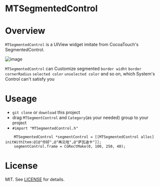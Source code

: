 MTSegmentedControl
========

Overview
========
`MTSegmentedControl` is a UIView widget imitate from CocoaTouch's SegmentedControl.

![image](https://github.com/mengtian-li/MTSegmentedControl/raw/master/Screenshots/segmentedControl.gif)

`MTSegmentedControl` can Customize segmented `border widht` `border cornerRadius` `selected color` `unselected color` and so on, which System's Control can't satisfy you

Useage
========
- `git clone` or `download` this project
- drag `MTSegmentControl` and `Category`(as your needed) group to your project
- `#import "MTSegmentedControl.h"`

```
    MTSegmentedControl *segmentControl = [[MTSegmentedControl alloc] initWithItem:@[@"你好",@"再见哇",@"萨瓦迪卡"]];
    segmentControl.frame = CGRectMake(0, 100, 250, 40);
```

License
=======

MIT. See [LICENSE](LICENSE) for details. 


